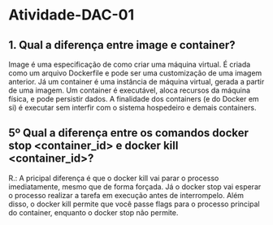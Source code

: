 # Atividade-DAC-01

## 1. Qual a diferença entre image e container?

Image é uma especificação de como criar uma máquina virtual. É criada como um arquivo Dockerfile e pode ser uma customização de uma imagem anterior.
Já um container é uma instância de máquina virtual, gerada a partir de uma imagem. Um container é executável, aloca recursos da máquina física, e pode persistir dados. A finalidade dos containers (e do Docker em si) é executar sem interfir com o sistema hospedeiro e demais containers.


## 5º Qual a diferença entre os comandos docker stop <container_id> e docker kill <container_id>? 

R.: A pricipal diferença é que o docker kill vai parar o processo imediatamente, mesmo que de forma forçada. Já o docker stop vai esperar o processo realizar a tarefa em execução antes de interrompelo. Além disso, o docker kill permite que você passe flags para o processo principal do container, enquanto o docker stop não permite.
